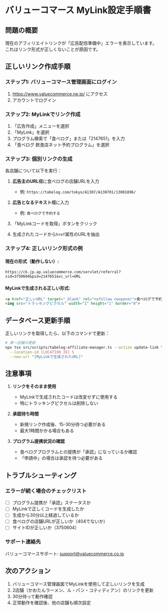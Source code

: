 # バリューコマース MyLink設定手順書

## 問題の概要
現在のアフィリエイトリンクが「広告配信準備中」エラーを表示しています。
これはリンク形式が正しくないことが原因です。

## 正しいリンク作成手順

### ステップ1: バリューコマース管理画面にログイン
1. https://www.valuecommerce.ne.jp/ にアクセス
2. アカウントでログイン

### ステップ2: MyLinkでリンク作成
1. 「広告作成」メニューを選択
2. 「MyLink」を選択
3. プログラム検索で「食べログ」または「2147651」を入力
4. 「食べログ 飲食店ネット予約プログラム」を選択

### ステップ3: 個別リンクの生成
各店舗について以下を実行：

1. **広告主のURL**欄に食べログの店舗URLを入力
   - 例: `https://tabelog.com/tokyo/A1307/A130701/13001896/`
   
2. **広告となるテキスト**欄に入力
   - 例: `食べログで予約する`

3. 「MyLinkコードを取得」ボタンをクリック

4. 生成されたコードから`href`属性のURLを抽出

### ステップ4: 正しいリンク形式の例

#### 現在の形式（動作しない）:
```
https://ck.jp.ap.valuecommerce.com/servlet/referral?sid=3750604&pid=2147651&vc_url=URL
```

#### MyLinkで生成される正しい形式:
```html
<a href="正しいURL" target="_blank" rel="nofollow noopener">食べログで予約する</a>
<img src="トラッキングピクセル" width="1" height="1" border="0">
```

## データベース更新手順

正しいリンクを取得したら、以下のコマンドで更新：

```bash
# 単一店舗の更新
npx tsx src/scripts/tabelog-affiliate-manager.ts --action update-link \
  --location-id [LOCATION_ID] \
  --new-url "[MyLinkで生成されたURL]"
```

## 注意事項

1. **リンクをそのまま使用**
   - MyLinkで生成されたコードは改変せずに使用する
   - 特にトラッキングピクセルは削除しない

2. **承認待ち時間**
   - 新規リンク作成後、15-30分待つ必要がある
   - 最大1時間かかる場合もある

3. **プログラム提携状況の確認**
   - 食べログプログラムとの提携が「承認」になっているか確認
   - 「申請中」の場合は承認を待つ必要がある

## トラブルシューティング

### エラーが続く場合のチェックリスト
- [ ] プログラム提携が「承認」ステータスか
- [ ] MyLinkで正しくコードを生成したか
- [ ] 生成から30分以上経過しているか
- [ ] 食べログの店舗URLが正しいか（404でないか）
- [ ] サイトIDが正しいか（3750604）

### サポート連絡先
バリューコマースサポート: support@valuecommerce.co.jp

## 次のアクション

1. バリューコマース管理画面でMyLinkを使用して正しいリンクを生成
2. 2店舗（かおたんラーメン、ル・パン・コティディアン）のリンクを更新
3. 30分待って動作確認
4. 正常動作を確認後、他の店舗も順次設定